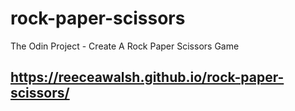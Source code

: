 # rock-paper-scissors
The Odin Project - Create A Rock Paper Scissors Game

## https://reeceawalsh.github.io/rock-paper-scissors/
